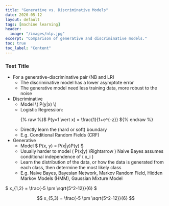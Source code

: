 ```yaml
---
title: "Generative vs. Discriminative Models"
date: 2020-05-12
layout: default
tags: [machine learning]
header:
  image: "/images/nlp.jpg"
excerpt: "Comparison of generative and discriminative models."
toc: true
toc_label: "Content"
---
```


### Test Title

* For a generative-discriminative pair (NB and LR)
  * The discriminative model has a lower asymptote error
  * The generative model need less training data, more robust to the noise
* Discriminative
  * Model \\( P(y|x) \\)
  * Logistic Regression: <p>{% raw %}$ P(y=1 \vert x) = \frac{1}{1+e^{-z}} ${% endraw %}</p>
  * Directly learn the (hard or soft) boundary 
  * E.g. Conditional Random Fields (CRF)
* Generative
  * Model $ P(x, y) = P(x|y)P(y) $
  * Usually harder to model \( P(x|y) \Rightarrow \) Naive Bayes assumes conditional independence of \( x_i \)
  * Learn the distribution of the data, or how the data is generated from each class, then determine the most likely class
  * E.g. Naive Bayes, Bayesian Network, Markov Random Field, Hidden Markov Models (HMM), Gaussian Mixture Model

$ x_{1,2} = \frac{-5 \pm \sqrt{5^2-12}}{6} $

$$ x_{5,3} = \frac{-5 \pm \sqrt{5^2-12}}{6} $$
